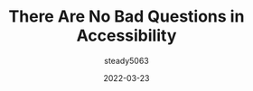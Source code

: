 ---
author: steady5063
date: 2022-03-23
permalink: false
publisher: thepracticaldev
tags:
  - accessibility
  - meta
target_url: https://dev.to/steady5063/there-are-no-bad-questions-in-accessibility-o9p
title: There Are No Bad Questions in Accessibility
---
